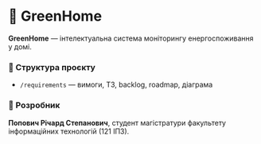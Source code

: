 # 🌿 GreenHome

**GreenHome** — інтелектуальна система моніторингу енергоспоживання у домі.

### 📁 Структура проєкту
- `/requirements` — вимоги, ТЗ, backlog, roadmap, діаграма

### 👤 Розробник
**Попович Річард Степанович**, студент магістратури факультету інформаційних технологій (121 ІПЗ).
